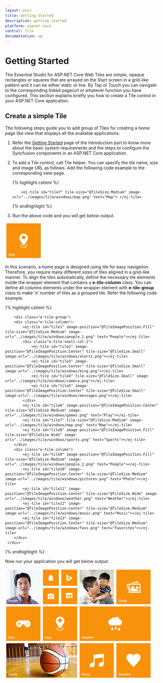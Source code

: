 ```yaml
---
layout: post
title: Getting-Started
description: getting started
platform: aspnet-core
control: Tile
documentation: ug
---
```


# Getting Started

The Essential Studio for ASP.NET Core Web Tiles are simple, opaque rectangles or squares that are arrayed on the Start screen in a grid-like pattern and it can be either static or live. By Tap or Touch you can navigate to the corresponding linked page/url or whatever function you have configured.
This section explains briefly you how to create a Tile control in your ASP.NET Core application.

## Create a simple Tile

The following steps guide you to add group of Tiles for creating a home page like view that displays all the available applications.

1.	Refer the [Getting Started]( https://help.syncfusion.com/aspnet-core/gettingstarted/getting-started-1-1-0 ) page of the Introduction part to know more about the basic system requirements and the steps to configure the Syncfusion components in an ASP.NET Core application.
2.	To add a Tile control, call Tile helper. You can specify the tile name, size and image URL as follows. Add the following code example to the corresponding view page.

    {% highlight cshtml %}
            
            <ej-tile id="tile7" tile-size="@TileSize.Medium" image-url="../images/tile/windows/map.png" text="Map"> </ej-tile>
            
    {% endhighlight %}

3.	Run the above code and you will get below output.

![](Getting-Started_Images/map.png)

In this scenario, a home page is designed using tile for easy navigation. Therefore, you require many different sizes of tiles aligned in a grid-like manner. To align the tiles automatically, define the necessary tile elements inside the wrapper element that contains a **e-tile-column** class. You can define all columns elements under the wrapper element with **e-tile-group** class to make ‘n’ number of tiles as a grouped tile.
Refer the following code example.

 {% highlight cshtml %}

        <div class="e-tile-group">
        <div class="e-tile-column">
            <ej-tile id="tile1" image-position="@TileImagePosition.Fill" tile-size="@TileSize.Medium" image-url="../images/tile/windows/people_1.png" text="People"></ej-tile>
            <div class="e-tile-small-col-2">
                <ej-tile id="tile2" image-position="@TileImagePosition.Center" tile-size="@TileSize.Small" image-url="../images/tile/windows/alerts.png"></ej-tile>
                <ej-tile id="tile3" image-position="@TileImagePosition.Center" tile-size="@TileSize.Small" image-url="../images/tile/windows/bing.png"></ej-tile>
                <ej-tile id="tile4" tile-size="@TileSize.Small" image-url="../images/tile/windows/camera.png"></ej-tile>
                <ej-tile id="tile5" image-position="@TileImagePosition.Center" tile-size="@TileSize.Small" image-url="../images/tile/windows/messages.png"></ej-tile>                
            </div>
            <ej-tile id="tile6" image-position="@TileImagePosition.Center" tile-size="@TileSize.Medium" image-url="../images/tile/windows/games.png" text="Play"></ej-tile>
            <ej-tile id="tile7" tile-size="@TileSize.Medium" image-url="../images/tile/windows/map.png" text="Map"></ej-tile>
            <ej-tile id="tile8" image-position="@TileImagePosition.Fill" tile-size="@TileSize.Wide" image-url="../images/tile/windows/sports.png" text="Sports"></ej-tile>            
        </div>
        <div class="e-tile-column">
            <ej-tile id="tile9" image-position="@TileImagePosition.Fill" tile-size="@TileSize.Medium" image-url="../images/tile/windows/people_2.png" text="People"></ej-tile>
            <ej-tile id="tile10" image-position="@TileImagePosition.Center" tile-size="@TileSize.Medium" image-url="../images/tile/windows/pictures.png" text="Photo"></ej-tile>
            <ej-tile id="tile11" image-position="@TileImagePosition.Center" tile-size="@TileSize.Wide" image-url="../images/tile/windows/weather.png" text="Weather"></ej-tile>
            <ej-tile id="tile12" image-position="@TileImagePosition.Center" tile-size="@TileSize.Medium" image-url="../images/tile/windows/music.png" text="Music"></ej-tile>
            <ej-tile id="tile13" image-position="@TileImagePosition.Center" tile-size="@TileSize.Medium" image-url="../images/tile/windows/favs.png" text="Favorites"></ej-tile>           
        </div>
     </div>

 {% endhighlight %}

 Now run your application you will get below output.
 
 ![](Getting-Started_Images/final.png)